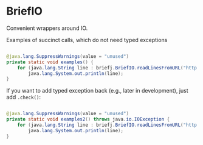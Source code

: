 BriefIO
=======

Convenient wrappers around IO.



Examples of succinct calls, which do not 
need typed exceptions


```java

@java.lang.SuppressWarnings(value = "unused")
private static void examples() {
    for (java.lang.String line : briefj.BriefIO.readLinesFromURL("http://stat.ubc.ca/~bouchard/pub/geyser.csv"))
        java.lang.System.out.println(line);
}
```

If you want to add typed exception back (e.g., later in development),
just add ``.check()``:


```java

@java.lang.SuppressWarnings(value = "unused")
private static void examples2() throws java.io.IOException {
    for (java.lang.String line : briefj.BriefIO.readLinesFromURL("http://stat.ubc.ca/~bouchard/pub/geyser.csv").check())
        java.lang.System.out.println(line);
}
```

